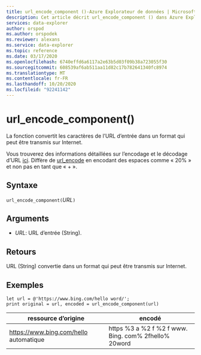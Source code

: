 ```yaml
---
title: url_encode_component ()-Azure Explorateur de données | Microsoft Docs
description: Cet article décrit url_encode_component () dans Azure Explorateur de données.
services: data-explorer
author: orspod
ms.author: orspodek
ms.reviewer: alexans
ms.service: data-explorer
ms.topic: reference
ms.date: 03/17/2020
ms.openlocfilehash: 6740effd6a6117a2e63b5d03f09b38a723055f30
ms.sourcegitcommit: 608539af6ab511aa11d82c17b782641340fc8974
ms.translationtype: MT
ms.contentlocale: fr-FR
ms.lasthandoff: 10/20/2020
ms.locfileid: "92241142"
---
```

# <a name="url_encode_component"></a>url_encode_component()

La fonction convertit les caractères de l’URL d’entrée dans un format qui peut être transmis sur Internet. 

Vous trouverez des informations détaillées sur l’encodage et le décodage d’URL [ici](https://en.wikipedia.org/wiki/Percent-encoding).
Diffère de [url_encode](./urlencodefunction.md) en encodant des espaces comme « 20% » et non pas en tant que « + ».

## <a name="syntax"></a>Syntaxe

`url_encode_component(`*URL*`)`

## <a name="arguments"></a>Arguments

* *URL*: URL d’entrée (String).  

## <a name="returns"></a>Retours

URL (String) convertie dans un format qui peut être transmis sur Internet.

## <a name="examples"></a>Exemples

```kusto
let url = @'https://www.bing.com/hello word/';
print original = url, encoded = url_encode_component(url)
```

|ressource d’origine|encodé|
|---|---|
|https://www.bing.com/hello automatique|https %3 a %2 f %2 f www. Bing. com% 2fhello% 20word|


 